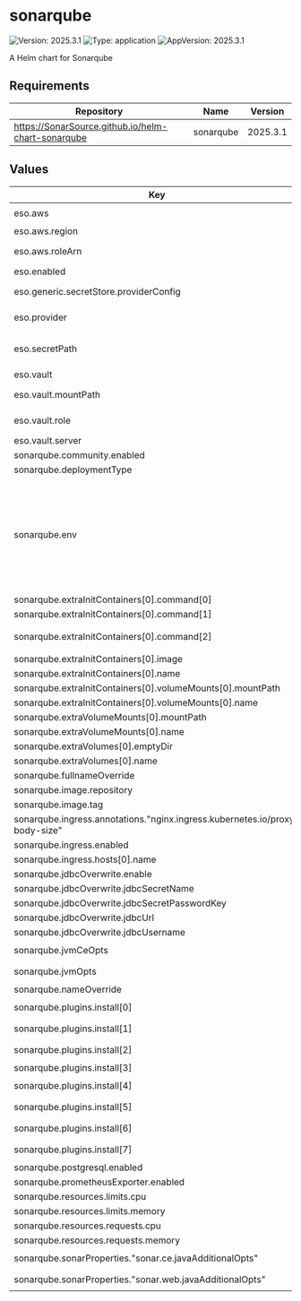 # sonarqube

![Version: 2025.3.1](https://img.shields.io/badge/Version-2025.3.1-informational?style=flat-square) ![Type: application](https://img.shields.io/badge/Type-application-informational?style=flat-square) ![AppVersion: 2025.3.1](https://img.shields.io/badge/AppVersion-2025.3.1-informational?style=flat-square)

A Helm chart for Sonarqube

## Requirements

| Repository | Name | Version |
|------------|------|---------|
| https://SonarSource.github.io/helm-chart-sonarqube | sonarqube | 2025.3.1 |

## Values

| Key | Type | Default | Description |
|-----|------|---------|-------------|
| eso.aws | object | `{"region":"eu-central-1","roleArn":"arn:aws:iam::012345678910:role/AWSIRSA_Shared_ExternalSecretOperatorAccess"}` | AWS configuration (if provider is `aws`). |
| eso.aws.region | string | `"eu-central-1"` | AWS region. |
| eso.aws.roleArn | string | `"arn:aws:iam::012345678910:role/AWSIRSA_Shared_ExternalSecretOperatorAccess"` | AWS role ARN for the ExternalSecretOperator to assume. |
| eso.enabled | bool | `true` | Install components of the ESO. |
| eso.generic.secretStore.providerConfig | object | `{}` | Defines SecretStore provider configuration. |
| eso.provider | string | `"aws"` | Defines provider type. One of `aws`, `generic`, or `vault`. |
| eso.secretPath | string | `"/infra/core/addons/sonar"` | Defines the path to the secret in the provider. If provider is `vault`, this is the path must be prefixed with `secret/`. |
| eso.vault | object | `{"mountPath":"core","role":"sonar","server":"http://vault.vault:8200"}` | Vault configuration (if provider is `vault`). |
| eso.vault.mountPath | string | `"core"` | Mount path for the Kubernetes authentication method. |
| eso.vault.role | string | `"sonar"` | Vault role for the Kubernetes authentication method. |
| eso.vault.server | string | `"http://vault.vault:8200"` | Vault server URL. |
| sonarqube.community.enabled | bool | `true` |  |
| sonarqube.deploymentType | string | `"Deployment"` |  |
| sonarqube.env | list | `[{"name":"SONAR_TELEMETRY_ENABLE","value":"false"}]` | Uncomment to enable monitoring passcode secret configuration. ref: https://docs.sonarsource.com/sonarqube-server/latest/setup-and-upgrade/deploy-on-kubernetes/set-up-monitoring/prometheus/ monitoringPasscodeSecretName: "monitoring-passcode" monitoringPasscodeSecretKey: "monitoring-passcode" |
| sonarqube.extraInitContainers[0].command[0] | string | `"sh"` |  |
| sonarqube.extraInitContainers[0].command[1] | string | `"-c"` |  |
| sonarqube.extraInitContainers[0].command[2] | string | `"wget -O /tmp/sonarqube-webapp.zip https://github.com/mc1arke/sonarqube-community-branch-plugin/releases/download/25.5.0/sonarqube-webapp.zip && unzip -o /tmp/sonarqube-webapp.zip -d /web && chmod -R 755 /web && chown -R 1000:0 /web && rm -f /tmp/sonarqube-webapp.zip\n"` |  |
| sonarqube.extraInitContainers[0].image | string | `"busybox:1.37"` |  |
| sonarqube.extraInitContainers[0].name | string | `"download-webapp"` |  |
| sonarqube.extraInitContainers[0].volumeMounts[0].mountPath | string | `"/web"` |  |
| sonarqube.extraInitContainers[0].volumeMounts[0].name | string | `"webapp"` |  |
| sonarqube.extraVolumeMounts[0].mountPath | string | `"/opt/sonarqube/web"` |  |
| sonarqube.extraVolumeMounts[0].name | string | `"webapp"` |  |
| sonarqube.extraVolumes[0].emptyDir | object | `{}` |  |
| sonarqube.extraVolumes[0].name | string | `"webapp"` |  |
| sonarqube.fullnameOverride | string | `"sonar"` |  |
| sonarqube.image.repository | string | `"sonarqube"` |  |
| sonarqube.image.tag | string | `"25.5.0.107428-community"` |  |
| sonarqube.ingress.annotations."nginx.ingress.kubernetes.io/proxy-body-size" | string | `"64m"` |  |
| sonarqube.ingress.enabled | bool | `true` |  |
| sonarqube.ingress.hosts[0].name | string | `"sonar.example.com"` |  |
| sonarqube.jdbcOverwrite.enable | bool | `true` |  |
| sonarqube.jdbcOverwrite.jdbcSecretName | string | `"sonar-pguser-sonar"` |  |
| sonarqube.jdbcOverwrite.jdbcSecretPasswordKey | string | `"password"` |  |
| sonarqube.jdbcOverwrite.jdbcUrl | string | `"jdbc:postgresql://sonar-primary.sonar:5432/sonar?socketTimeout=1500"` |  |
| sonarqube.jdbcOverwrite.jdbcUsername | string | `"sonar"` |  |
| sonarqube.jvmCeOpts | string | `"-javaagent:/opt/sonarqube/extensions/plugins/sonarqube-community-branch-plugin-25.5.0.jar=ce"` |  |
| sonarqube.jvmOpts | string | `"-javaagent:/opt/sonarqube/extensions/plugins/sonarqube-community-branch-plugin-25.5.0.jar=web"` |  |
| sonarqube.nameOverride | string | `"sonar"` |  |
| sonarqube.plugins.install[0] | string | `"https://github.com/sonar-auth-oidc/sonar-auth-oidc/releases/download/v3.0.0/sonar-auth-oidc-plugin-3.0.0.jar"` |  |
| sonarqube.plugins.install[1] | string | `"https://github.com/checkstyle/sonar-checkstyle/releases/download/10.20.1/checkstyle-sonar-plugin-10.20.1.jar"` |  |
| sonarqube.plugins.install[2] | string | `"https://github.com/spotbugs/sonar-findbugs/releases/download/4.2.9/sonar-findbugs-plugin-4.2.9.jar"` |  |
| sonarqube.plugins.install[3] | string | `"https://github.com/jborgers/sonar-pmd/releases/download/3.5.1/sonar-pmd-plugin-3.5.1.jar"` |  |
| sonarqube.plugins.install[4] | string | `"https://github.com/sbaudoin/sonar-ansible/releases/download/v2.5.1/sonar-ansible-plugin-2.5.1.jar"` |  |
| sonarqube.plugins.install[5] | string | `"https://github.com/sbaudoin/sonar-yaml/releases/download/v1.9.1/sonar-yaml-plugin-1.9.1.jar"` |  |
| sonarqube.plugins.install[6] | string | `"https://github.com/Inform-Software/sonar-groovy/releases/download/1.8/sonar-groovy-plugin-1.8.jar"` |  |
| sonarqube.plugins.install[7] | string | `"https://github.com/mc1arke/sonarqube-community-branch-plugin/releases/download/25.5.0/sonarqube-community-branch-plugin-25.5.0.jar"` |  |
| sonarqube.postgresql.enabled | bool | `false` |  |
| sonarqube.prometheusExporter.enabled | bool | `false` |  |
| sonarqube.resources.limits.cpu | string | `"700m"` |  |
| sonarqube.resources.limits.memory | string | `"3Gi"` |  |
| sonarqube.resources.requests.cpu | string | `"100m"` |  |
| sonarqube.resources.requests.memory | string | `"1.5Gi"` |  |
| sonarqube.sonarProperties."sonar.ce.javaAdditionalOpts" | string | `"-javaagent:/opt/sonarqube/extensions/plugins/sonarqube-community-branch-plugin-25.5.0.jar=ce"` |  |
| sonarqube.sonarProperties."sonar.web.javaAdditionalOpts" | string | `"-javaagent:/opt/sonarqube/extensions/plugins/sonarqube-community-branch-plugin-25.5.0.jar=web"` |  |

